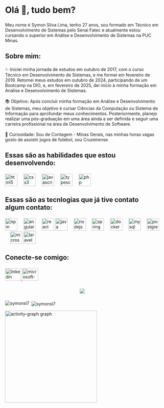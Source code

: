 <h1 align="left">Olá 👋, tudo bem?</h1>

###

<p align="left">Meu nome é Symon Silva Lima, tenho 27 anos, sou formado em Técnico em Desenvolvimento de Sistemas pelo Senai Fatec e atualmente estou cursando o superior em Análise e Desenvolvimento de Sistemas na PUC Minas.</p>

###

<h2 align="left">Sobre mim:</h2>

###

<p align="left">✨ Iniciei minha jornada de estudos em outubro de 2017, com o curso Técnico em Desenvolvimento de Sistemas, e me formei em fevereiro de 2019. Retomei meus estudos em outubro de 2024, participando de um Bootcamp na DIO, e, em fevereiro de 2025, dei início à minha formação em Análise e Desenvolvimento de Sistemas.
<br>  
<br>
📚 Objetivo: Após concluir minha formação em Análise e Desenvolvimento de Sistemas, meu objetivo é cursar Ciências da Computação ou Sistema de Informação para aprofundar meus conhecimentos. Posteriormente, planejo realizar uma pós-graduação em uma área ainda a ser definida e seguir uma carreira profissional na área de Desenvolvimento de Software.
<br>  
<br>
🎲 Curiosidade: Sou de Contagem - Minas Gerais, nas minhas horas vagas gosto de assistir jogos de futebol, sou Cruzeirense.</p>

###

<h2 align="left">Essas são as habilidades que estou desenvolvendo:</h2>

###

<div align="left">
  <img src="https://cdn.jsdelivr.net/gh/devicons/devicon/icons/html5/html5-original.svg" height="40" alt="html5 logo"  />
  <img width="12" />
  <img src="https://cdn.jsdelivr.net/gh/devicons/devicon/icons/css3/css3-original.svg" height="40" alt="css3 logo"  />
  <img width="12" />
  <img src="https://cdn.jsdelivr.net/gh/devicons/devicon/icons/javascript/javascript-original.svg" height="40" alt="javascript logo"  />
  <img width="12" />
  <img src="https://cdn.jsdelivr.net/gh/devicons/devicon/icons/typescript/typescript-original.svg" height="40" alt="typescript logo"  />
  <img width="12" />
  <img src="https://cdn.jsdelivr.net/gh/devicons/devicon/icons/php/php-original.svg" height="40" alt="php logo"  />
  


</div>

###

  <h2 align="left">Essas são as tecnlogias que já tive contato algum contato:</h2>
  
###

  <div align="left">

  <img src="https://cdn.jsdelivr.net/gh/devicons/devicon/icons/npm/npm-original-wordmark.svg" height="40" alt="npm logo"  />
  <img width="12" />
  <img src="https://cdn.jsdelivr.net/gh/devicons/devicon/icons/angularjs/angularjs-original.svg" height="40" alt="angularjs logo"  />
  <img width="12" />
  <img src="https://cdn.jsdelivr.net/gh/devicons/devicon/icons/react/react-original.svg" height="40" alt="react logo"  />
  <img src="https://cdn.jsdelivr.net/gh/devicons/devicon/icons/java/java-original.svg" height="40" alt="java logo"  />
  <img width="12" />
  <img src="https://cdn.jsdelivr.net/gh/devicons/devicon/icons/nodejs/nodejs-original.svg" height="40" alt="nodejs logo"  />
  <img width="12" />
  <img src="https://cdn.jsdelivr.net/gh/devicons/devicon/icons/spring/spring-original.svg" height="40" alt="spring logo"  />
  <img width="12" />
  <img src="https://cdn.jsdelivr.net/gh/devicons/devicon/icons/docker/docker-original.svg" height="40" alt="docker logo"  />
  <img width="12" />
  <img src="https://cdn.jsdelivr.net/gh/devicons/devicon/icons/mysql/mysql-original.svg" height="40" alt="mysql logo"  />
  <img width="12" />
  <img src="https://cdn.jsdelivr.net/gh/devicons/devicon/icons/postgresql/postgresql-original.svg" height="40" alt="postgresql logo"  />
  <img width="12" />
  <img src="https://cdn.jsdelivr.net/gh/devicons/devicon/icons/microsoftsqlserver/microsoftsqlserver-plain.svg" height="40" alt="microsoftsqlserver logo"  />
  <img src="https://cdn.jsdelivr.net/gh/devicons/devicon/icons/laravel/laravel-original.svg" height="40" alt="laravel logo"  />

  </div>

###

<h2 align="left">Conecte-se comigo:</h2>

###

<div align="left">
  <a href="https://www.linkedin.com/in/symonsilvalima/" target="_blank">
    <img src="https://raw.githubusercontent.com/maurodesouza/profile-readme-generator/master/src/assets/icons/social/linkedin/default.svg" width="52" height="40" alt="linkedin logo"  />
  </a>
  <a href="mailto:symon.silva.lima@hotmail.com" target="_blank">
    <img src="https://raw.githubusercontent.com/maurodesouza/profile-readme-generator/master/src/assets/icons/social/microsoft-outlook/default.svg" width="52" height="40" alt="microsoft-outlook logo"  />
  </a>
</div>

###

<div align="center">
  <img src="https://visitor-badge.laobi.icu/badge?page_id=SymonSL7.SymonSL7&left_color=blue&right_color=cadetblue"  />
</div>

###

<p><img align="left" src="https://github-readme-stats.vercel.app/api/top-langs?username=symonsl7&show_icons=true&locale=en&layout=compact" alt="symonsl7" /></p>

<p>&nbsp;<img align="center" src="https://github-readme-stats.vercel.app/api?username=symonsl7&show_icons=true&locale=en" alt="symonsl7" /></p>

<div> <img src="https://github-readme-activity-graph.vercel.app/graph?username=SymonSL7&radius=16&theme=react&area=true&order=5" height="300" alt="activity-graph graph"  />
</div>

###
